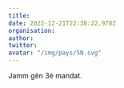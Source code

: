 ```yaml
---
title: 
date: 2022-12-21T22:38:22.978Z
organisation: 
author: 
twitter: 
avatar: "/img/pays/SN.svg"
---
```


Jamm gën 3è mandat.